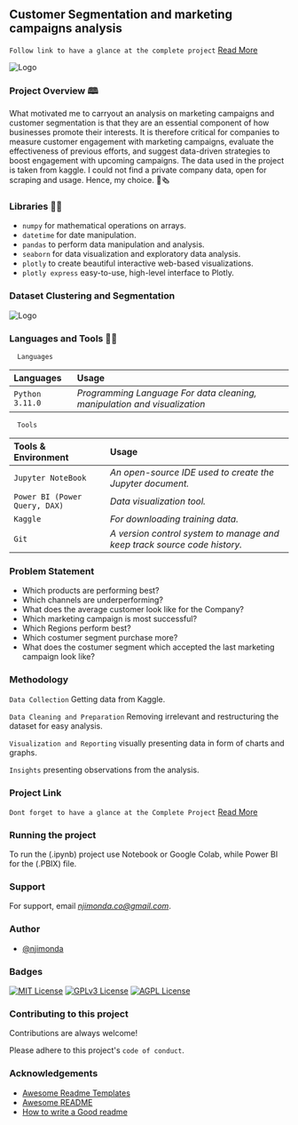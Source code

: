 
## Customer Segmentation and marketing campaigns analysis



`Follow link to have a glance at the complete project` [Read More](https://medium.com/@njimonda.co/exploratory-data-analysis-of-marketing-campaigns-27fba6528a75)

![Logo](https://miro.medium.com/max/640/1*O40iSPOwoxngN70DYSzs7w.gif)


### Project Overview 🕮

What motivated me to carryout an analysis on marketing campaigns and customer segmentation is that they are an essential component of how businesses promote their interests. It is therefore critical for companies to measure customer engagement with marketing campaigns, evaluate the effectiveness of previous efforts, and suggest data-driven strategies to boost engagement with upcoming campaigns. The data used in the project is taken from kaggle. I could not find a private company data, open for scraping and usage. Hence, my choice.
📰🗞️
### Libraries 🐱‍💻

- `numpy` for mathematical operations on arrays.
- `datetime` for date manipulation.
- `pandas` to perform data manipulation and analysis.
- `seaborn` for data visualization and exploratory data analysis.
- `plotly` to create beautiful interactive web-based visualizations.
- `plotly express` easy-to-use, high-level interface to Plotly.



### Dataset Clustering and Segmentation

![Logo](https://raw.githubusercontent.com/njimonda/Customer-Segmentation-and-marketing-campaigns-analysis/main/cluster.jpg)

### Languages and Tools 👨‍💻

```http
  Languages
```

|  Languages    | Usage          |
| :------- | :------------------------- |
 | `Python 3.11.0` | *Programming Language For data cleaning, manipulation and visualization* |


```http
  Tools
```

 | Tools & Environment     | Usage                       |
 | :------- | :-------------------------------- |
 | `Jupyter NoteBook` | *An open-source IDE used to create the Jupyter document.*|
 | `Power BI (Power Query, DAX)` | *Data visualization tool.*|
 | `Kaggle` | *For downloading training data.*|
 | `Git` | *A version control system to manage and keep track source code history.*|

### Problem Statement

- Which products are performing best?
- Which channels are underperforming?
- What does the average customer look like for the Company?
- Which marketing campaign is most successful?
- Which Regions perform best?
- Which costumer segment purchase more?
- What does the costumer segment which accepted the last marketing campaign look like?


### Methodology


`Data Collection` Getting data from Kaggle.

`Data Cleaning and Preparation` Removing irrelevant and restructuring the dataset for easy analysis.

`Visualization and Reporting` visually presenting data in form of charts and graphs.

`Insights` presenting observations from the analysis.



### Project Link

`Dont forget to have a glance at the Complete Project` [Read More](https://medium.com/@njimonda.co/exploratory-data-analysis-of-marketing-campaigns-27fba6528a75)
### Running the project

To run the (.ipynb) project use Notebook or Google Colab, 
while Power BI for the (.PBIX) file.

### Support

For support, email *njimonda.co@gmail.com*.


### Author

- [@njimonda](https://github.com/njimonda)


### Badges

[![MIT License](https://img.shields.io/badge/License-MIT-green.svg)](https://choosealicense.com/licenses/mit/)
[![GPLv3 License](https://img.shields.io/badge/License-GPL%20v3-yellow.svg)](https://opensource.org/licenses/)
[![AGPL License](https://img.shields.io/badge/license-AGPL-blue.svg)](http://www.gnu.org/licenses/agpl-3.0)


### Contributing to this project

Contributions are always welcome!

Please adhere to this project's `code of conduct`.


### Acknowledgements

 - [Awesome Readme Templates](https://awesomeopensource.com/project/elangosundar/awesome-README-templates)
 - [Awesome README](https://github.com/matiassingers/awesome-readme)
 - [How to write a Good readme](https://bulldogjob.com/news/449-how-to-write-a-good-readme-for-your-github-project)

